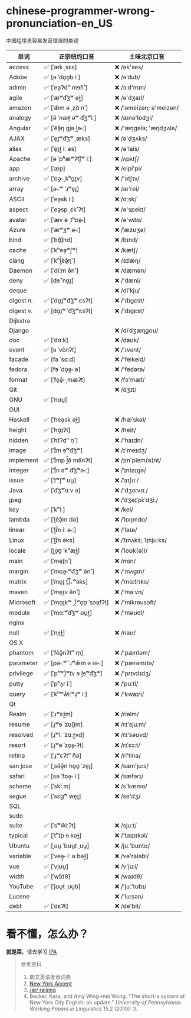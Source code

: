 # chinese-programmer-wrong-pronunciation-en\_US

中国程序员容易发音错误的单词

| 单词 | **正宗纽约口音** | **土味北京口音** |
| ---- | ------- | ------- |
| access | ✅ [ˈæk ˌsɛs] | ❌ /ək'ses/ |
| Adobe | ✅ [ə ˈdo̞ʊ̯b iː] | ❌ /əˈdub/ |
| admin | ✅ [ˈeə̯ʔdⁿ mɘ̃n˺] | ❌ /ɜ:d'mɪn/ |
| agile | ✅ [ˈæʷd͡ʒʷ əɫ̺] | ❌ /ə'dʒaɪl/ |
| amazon | ✅ [ˈæ̃m ə ˌzɑ̃ːn˺] | ❌ /'əmeizən; ə'meizən/ |
| analogy | ✅ [ə̃ ˈnæɫ̺ əʷ d͡ʒʷiː] | ❌ /ænə'lɒdʒi/ |
| Angular | ✅ [ˈẽə̯̃ŋ ɡjə l̺ə˞ː] | ❌ /'æŋɡələ; 'æŋdʒʌlə/ |
| AJAX | ✅ [ˈe̞ɪ̯ʷd͡ʒʷ ˌæks] | ❌ /ə'dʒʌks/ |
| alias | ✅ [ˈe̞ɪ̯ɫ̺ iː əs] | ❌ /ə'lais/ |
| Apache | ✅ [ə ˈpʰæʷʔt͡ʃʷ iː] | ❌ /ʌpʌtʃ/ |
| app | ✅ [ˈæp] | ❌ /eipi'pi/ |
| archive | ✅ [ˈɒə̯˞ ˌkʰɑ̟ɪ̯v] | ❌ /'ətʃɪv/ |
| array | ✅ [ə˞ːʷ ˈɹ̠ʷe̞ɪ̯] | ❌ /æ'rei/ |
| ASCII | ✅ [ˈeə̯sk iː] | ❌ /ɑːsk/ |
| aspect | ✅ [ˈeə̯sp ˌɛk˺ʔt] | ❌ /ə'spekt/ |
| avatar | ✅ [ˈæv ə ˌtʰɒə̯˞] | ❌ /ə'vʌtɑ/ |
| Azure | ✅ [ˈæʷʒʷ ə˞ː] | ❌ /ˈæzʊʒə/ |
| bind | ✅ [ˈbɑ̟̃ɪ̯̃nd] | ❌ /bɪnd/ |
| cache | ✅ [ˈkʰeə̯ʷʃʷ] | ❌ /kætʃ/ |
| clang | ✅ [ˈkʰl̺̊ẽə̯̃ŋ˺] | ❌ /sɪlæŋ/ |
| Daemon | ✅ [ˈdĩːm ə̃n˺] | ❌ /dæmən/ |
| deny | ✅ [dɘ̃ ˈnɑ̟ɪ̯] | ❌ /'dæni/ |
| deque |  | ❌ /di'kju/ |
| digest _n._ | ✅ [ˈdɑ̟ɪ̯ʷd͡ʒʷ ɛsʔt] | ❌ /'dɪgɛst/ |
| digest _v._ | ✅ [dɑ̟ɪ̯ʷ ˈd͡ʒʷɛsʔt] | ❌ /'dɪgɛst/ |
| Dijkstra |  |  |
| Django |  | ❌ /diˈdʒæŋɡoʊ/ |
| doc | ✅ [ˈdɑːk] | ❌ /daʊk/ |
| event | ✅ [ɘ ˈvɛ̃nʔt] | ❌ /'ɪvənt/ |
| facade | ✅ [fə ˈsɑːd] | ❌ /'feikeid/ |
| fedora | ✅ [fɘ ˈdo̞ə̯˞ ə] | ❌ /'fedərə/ |
| format | ✅ [ˈfo̞ə̯̃˞ ˌmæʔt] | ❌ /fɔ'mæt/ |
| Git |  | ❌ /dʒɪt/ |
| GNU | ✅ [ˈnʊu̯] |  |
| GUI |  |  |
| Haskell | ✅ [ˈheə̯sk əɫ̺] | ❌ /hæˈskəl/ |
| height | ✅ [ˈhɑ̟ɪ̯ʔt] | ❌ /heɪt/ |
| hidden | ✅ [ˈhɪ̈ʔdⁿ n̩˺] | ❌ /'haɪdn/ |
| image | ✅ [ˈɪ̈̃m ɘʷd͡ʒʷ] | ❌ /ɪ'meɪdʒ/ |
| implement | ✅ [ˈɪ̈̃mp l̺̊ə̃ mə̃nʔt] | ❌ /ɪm'plem(ə)nt/ |
| integer | ✅ [ˈɪ̈̃n əʷ d͡ʒʷə˞ː] | ❌ /ˈɪntaɪgə/ |
| issue | ✅ [ˈɪ̈ʷʃʷ ʊu̯] | ❌ /ˈaɪʃuː/ |
| Java | ✅ [ˈd͡ʒʷɑːv ə] | ❌ /'dʒɑːvɑː/ |
| jpeg |  | ❌ /ˈdʒeɪˈpi:ˈdʒiː/ |
| key | ✅ [ˈkʰiː] | ❌ /kei/ |
| lambda | ✅ [ˈl̺ẽə̯̃m də] | ❌ /ˈlɒŋmdɑ/ |
| linear | ✅ [ˈl̺ɪ̈̃n iː ə˞ː] | ❌ /'laɪə/ |
| Linux | ✅ [ˈl̺ɪ̈̃n əks] | ❌ /ˈlɪnʌks; ˈlɪnjuːks/ |
| locale | ✅ [l̺o̞ʊ̯ ˈkʰæɫ̺] | ❌ /ˈloʊk(ə)l/ |
| main | ✅ [ˈme̞ɪ̯̃n˺] | ❌ /mɪn/ |
| margin | ✅ [ˈmɒə̯˞ʷd͡ʒʷ ə̃n˺] | ❌ /'mʌgɪn/ |
| matrix | ✅ [ˈme̞ɪ̯ t̠͡ɹ̠̊˔ʷɘks] | ❌ /ˈmɑ:trɪks/ |
| maven | ✅ [ˈme̞ɪ̯v ə̃n˺] | ❌ /'maːvn/ |
| Microsoft | ✅ [ˈmɑ̟ɪ̯kʷ ˌɹ̠̊ʷo̞ʊ̯ ˈsɔə̯fʔt] | ❌ /'mikrəusɔft/ |
| module | ✅ [ˈmɑːʷd͡ʒʷ ʊu̯ɫ̺] | ❌ /'məʊdl/ |
| nginx |  |  |
| null | ✅ [ˈnʌ̟ɫ̺] | ❌ /naʊ/ |
| OS X |  |  |
| phantom | ✅ [ˈfẽə̯̃nʔtⁿ m̩] | ❌ /'pæntəm/ |
| parameter | ✅ [pə˞ːʷ ˈɹ̠ʷæ̃m ə ɾə˞ː] | ❌ /'pærəmɪtə/ |
| privilege | ✅ [ˈpʰʷɹ̠̊ʷɪ̈v ɘ l̺ɘʷd͡ʒʷ] | ❌ /'prɪvɪlɪdʒ/ |
| putty | ✅ [ˈpʰʌ̟ɾ iː] | ❌ /ˈpuːti/ |
| query | ✅ [ˈkʰʷẘiːʷɹ̠ʷ iː] | ❌ /'kwaɪri/ |
| Qt |  |  |
| Realm | ✅ [ˈɹ̠ʷɛɫ̺m] | ❌ /riəlm/ |
| resume | ✅ [ɹ̠ʷɘ ˈzʊ̃ũ̯m] | ❌ /rɪ'sju:m/ |
| resolved | ✅ [ɹ̠ʷiː ˈzɑːɫ̺vd] | ❌ /rɪ'səʊvd/ |
| resort | ✅ [ɹ̠ʷɘ ˈzo̞ə̯˞ʔt] | ❌ /rɪˈsɔ:t/ |
| retina | ✅ [ˈɹ̠ʷɛʔtⁿ n̊ə] | ❌ /ri'tina/ |
| san jose | ✅ [ˌsẽə̯̃n ho̞ʊ̯ ˈze̞ɪ̯] | ❌ /sæn'ju:s/ |
| safari | ✅ [sə ˈfɒə̯˞ iː] | ❌ /sæfərɪ/ |
| scheme | ✅ [ˈskĩːm] | ❌ /s'kæmə/ |
| segue | ✅ [ˈsɛɡʷ we̞ɪ̯] | ❌ /se'dʒ/ |
| SQL |  |  |
| sudo |  |  |
| suite | ✅ [ˈsʷẘiːʔt] | ❌ /sjuːt/ |
| typical | ✅ [ˈtʰɪ̈p ɘ kəɫ̺] | ❌ /'taɪpɪkəl/ |
| Ubuntu | ✅ [ˌʊu̯ ˈbʊu̯t ˌʊu̯] | ❌ /juː'bʊntʊ/ |
| variable | ✅ [ˈveə̞̯˞ iː ə bəɫ̺] | ❌ /və'raiəbl/ |
| vue | ✅ [ˈvjʊu̯] | ❌ /v'ju:i/ |
| width | ✅ [ˈwɪ̈dθ] | ❌ /waɪdθ/ |
| YouTube | ✅ [ˈjʊu̯t ˌʊu̯b] | ❌ /'juː'tʊbɪ/ |
| Lucene |  | ❌ /'lu:sən/ |
| debt | ✅ [ˈdɛʔt] | ❌ /de'bit/ |


# 看不懂，怎么办？

**就是菜**，请去学习 [IPA](https://en.wikipedia.org/wiki/International_Phonetic_Alphabet)

> 参考资料
>
> 1. 朗文英语发音词典
> 1. [New York Accent](https://en.wikipedia.org/wiki/New_York_accent)
> 1. [/æ/ raising](https://en.wikipedia.org/wiki//%C3%A6/_raising)
> 1. Becker, Kara, and Amy Wing-mei Wong. "The short-a system of New York City English: an update." _University of Pennsylvania Working Papers in Linguistics_ 15.2 (2010): 3.

